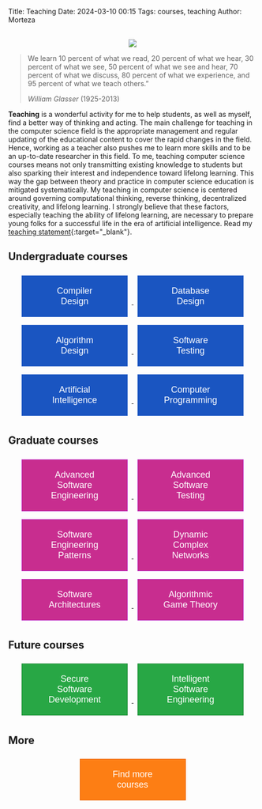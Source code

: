 Title: Teaching
Date: 2024-03-10 00:15
Tags: courses, teaching
Author: Morteza


<style>
    .button {
        color: #ffffff;
        font-size: 18px;
        border: 1px solid;
        padding: 20px 50px;
        margin: 8px;
        cursor: pointer;
        width: 215px; /* Ensures consistent button size */
        text-align: center;
        display: inline-block;
    }
    .button.blue {
        background-color: #1a55c1;
        border-color: #2d63c8;
    }
    .button.blue:hover {
        color: #2d63c8;
        background-color: #ffffff;
    }
    .button.pink {
        background-color: #c82d8f;
        border-color: #bd2dc8;
    }
    .button.pink:hover {
        color: #c82d8f;
        background-color: #ffffff;
    }
    .button.green {
        background-color: #28a745;
        border-color: #218838;
    }
    .button.green:hover {
        color: #218838;
        background-color: #ffffff;
    }
    .button.orange {
        background-color: #fd7e14;
        border-color: #e96000;
    }
    .button.orange:hover {
        color: #e96000;
        background-color: #ffffff;
    }
</style>



<div style="text-align: center;">
    <br>
    <img src="https://capsule-render.vercel.app/api?type=waving&height=195&color=gradient&text=Teaching&section=header&animation=twinkling&fontColor=Brown&textBg=false"/>
</div>


> We learn 10 percent of what we read, 20 percent of what we hear, 30 percent of what we see, 50 percent of what we see and hear, 70 percent of what we discuss, 80 percent of what we experience, and 95 percent of what we teach others.” 
> 
> _William Glasser_ (1925-2013)


**Teaching** is a wonderful activity for me to help students, as well as myself, find a better way of thinking and acting.
The main challenge for teaching in the computer science field is the appropriate management and regular updating of the educational content to cover the rapid changes in the field. Hence, working as a teacher also pushes me to learn more skills and to be an up-to-date researcher in this field. To me, teaching computer science courses means not only transmitting existing knowledge to students but also sparking their interest and independence toward lifelong learning. This way the gap between theory and practice in computer science education is mitigated systematically. My teaching in computer science is centered around governing computational thinking, reverse thinking, decentralized creativity, and lifelong learning. I strongly believe that these factors, especially teaching the ability of lifelong learning, are necessary to prepare young folks for a successful life in the era of artificial intelligence. Read my [teaching statement](../static/pdf/morteza_zakeri_ts.pdf){:target="_blank"}.



## Undergraduate courses

<div style="text-align: center;">
    <a href="https://m-zakeri.github.io/Compilers" target="_blank">
        <button class="button blue" type="button">Compiler Design</button>
    </a>
    <a href="https://m-zakeri.github.io/DatabaseDesign" target="_blank">
        <button class="button blue" type="button">Database Design</button>
    </a>
</div>

<div style="text-align: center;">
    <a href="https://m-zakeri.github.io/AlgorithmDesign" target="_blank">
        <button class="button blue" type="button">Algorithm Design</button>
    </a>
    <a href="https://m-zakeri.github.io/SoftwareTesting" target="_blank">
        <button class="button blue" type="button">Software Testing</button>
    </a>
</div>

<div style="text-align: center;">
    <a href="https://m-zakeri.github.io/AI" target="_blank">
        <button class="button blue" type="button">Artificial Intelligence</button>
    </a>
    <a href="https://m-zakeri.github.io/CP" target="_blank">
        <button class="button blue" type="button">Computer Programming</button>
    </a>
</div>

## Graduate courses

<div style="text-align: center;">
    <a href="https://m-zakeri.github.io/advanced-software-engineering.html" target="_blank">
        <button class="button pink" type="button">Advanced Software Engineering</button>
    </a>
   <a href="https://m-zakeri.github.io/advanced-software-testing.html" target="_blank">
        <button class="button pink" type="button">Advanced Software Testing</button>
    </a>
</div>
<div style="text-align: center;">
   <a href="https://m-zakeri.github.io/software-engineering-patterns.html" target="_blank">
        <button class="button pink" type="button">Software Engineering Patterns</button>
    </a>
    <a href="https://m-zakeri.github.io/dynamic-complex-network.html" target="_blank">
        <button class="button pink" type="button">Dynamic Complex Networks</button>
    </a>
</div>
<div style="text-align: center;">
 <a href="https://m-zakeri.github.io/software-architectures.html" target="_blank">
        <button class="button pink" type="button">Software Architectures</button>
    </a>
    <a href="https://m-zakeri.github.io/game-theory.html" target="_blank">
        <button class="button pink" type="button">Algorithmic Game Theory </button>
    </a>
</div>


## Future courses

<div style="text-align: center;">
    <a href="https://m-zakeri.github.io" target="_blank">
        <button class="button green" type="button">Secure Software Development</button>
    </a>
   <a href="https://m-zakeri.github.io" target="_blank">
        <button class="button green" type="button">Intelligent Software Engineering</button>
    </a>
</div>

## More

<div style="text-align: center;">

<a href="https://webpages.iust.ac.ir/morteza_zakeri/repo/iust_course_materials" target="blank">  
<button class="button orange" type="button" name="gt">Find more courses</button>
</a>

<br> 
 </div>
